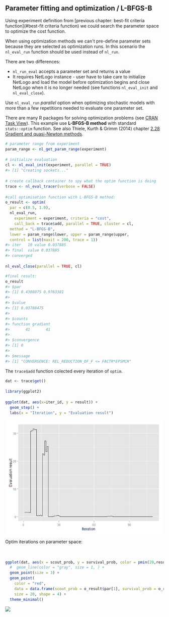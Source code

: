 





## Parameter fitting and optimization / L-BFGS-B
Using experiment definition from 
[previous chapter: best-fit criteria function](#best-fit criteria function)
we could search the parameter space to optimize the cost function.









When using optimization methods we can't pre-define parameter sets because they
are selected as optimization runs. In this scenario the `nl_eval_run` function should be used instead of `nl_run`. 

There are two differences:

* `nl_run_eval` accepts a parameter set and returns a value 
* It requires NetLogo instance - user have to take care to initialize NetLogo and load the model before optimization begins and 
close NetLogo when it is no longer needed (see functions `nl_eval_init` and `nl_eval_close`).

Use `nl_eval_run` _parallel_ option when optimizing stochastic models
with more than a few repetitions needed to evaluate one parameter set. 

There are many R packages for solving optimization problems 
(see [CRAN Task View](https://cran.r-project.org/web/views/Optimization.html)).
This example use **L-BFGS-B method** with standard `stats::optim` function.
See also Thiele, Kurth & Grimm (2014) chapter 
[2.28 Gradient and quasi-Newton methods](http://jasss.soc.surrey.ac.uk/17/3/11.html#sectionGQNM).


```r
# parameter range from experiment
param_range <- nl_get_param_range(experiment)   
 
# initialize evaluation
cl <- nl_eval_init(experiment, parallel = TRUE)
#> [1] "Creating sockets..."

# create callback container to spy what the optim function is doing
trace <- nl_eval_tracer(verbose = FALSE)

#call optimisation function with L-BFGS-B method:
o_result <- optim(
  par = c(0.5, 1.0),  
  nl_eval_run, 
    experiment = experiment, criteria = "cost", 
    call_back = trace$add, parallel = TRUE, cluster = cl,
  method = "L-BFGS-B",
  lower = param_range$lower, upper = param_range$upper, 
  control = list(maxit = 200, trace = 1))
#> iter   10 value 0.037885
#> final  value 0.037885 
#> converged

nl_eval_close(parallel = TRUE, cl)
```


```r
#final result:
o_result
#> $par
#> [1] 0.4308075 0.9763381
#> 
#> $value
#> [1] 0.03788475
#> 
#> $counts
#> function gradient 
#>       41       41 
#> 
#> $convergence
#> [1] 0
#> 
#> $message
#> [1] "CONVERGENCE: REL_REDUCTION_OF_F <= FACTR*EPSMCH"
```

The `trace$add` function colected every iteration of `optim`. 


```r
dat <- trace$get()

library(ggplot2)

ggplot(dat, aes(x=iter_id, y = result)) +
  geom_step() +
  labs(x = "Iteration", y = "Evaluation result")
```

![](img/README-p10plot-1.png) 

Optim iterations on parameter space:

```r


ggplot(dat, aes(x = scout_prob, y = survival_prob, color = pmin(20,result))) +
  #  geom_line(color = "gray", size = 1, ) +
  geom_point(size = 3) +
  geom_point(
    color = "red", 
    data = data.frame(scout_prob = o_result$par[1], survival_prob = o_result$par[2]),
    size = 20, shape = 4) +
  theme_minimal()
```

![](img/README-unnamed-chunk-5-1.png) 

